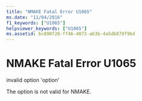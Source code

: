 ```yaml
---
title: "NMAKE Fatal Error U1065"
ms.date: "11/04/2016"
f1_keywords: ["U1065"]
helpviewer_keywords: ["U1065"]
ms.assetid: bc890f20-ff46-4073-ab3b-4a5db879f9bd
---
```

# NMAKE Fatal Error U1065

invalid option 'option'

The option is not valid for NMAKE.
